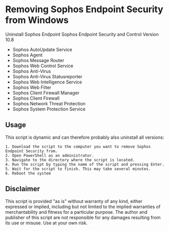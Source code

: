 # Removing Sophos Endpoint Security from Windows
Uninstall Sophos Endpoint Sophos Endpoint Security and Control Version 10.8

- Sophos AutoUpdate Service
- Sophos Agent
- Sophos Message Router
- Sophos Web Control Service
- Sophos Anti-Virus
- Sophos Anti-Virus Statusreporter
- Sophos Web Intelligence Service
- Sophos Web Filter
- Sophos Client Firewall Manager
- Sophos Client Firewall
- Sophos Network Threat Protection
- Sophos System Protection Service

## Usage

This script is dynamic and can therefore probably also uninstall all versions:

    1. Download the script to the computer you want to remove Sophos Endpoint Security from.
    2. Open PowerShell as an administrator.
    3. Navigate to the directory where the script is located.
    4. Run the script by typing the name of the script and pressing Enter.
    5. Wait for the script to finish. This may take several minutes.
    6. Reboot the system
        

## Disclaimer
This script is provided "as is" without warranty of any kind, either expressed or implied, including but not limited to the implied warranties of merchantability and fitness for a particular purpose. The author and publisher of this script are not responsible for any damages resulting from its use or misuse. Use at your own risk.
